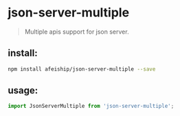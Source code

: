 # json-server-multiple
> Multiple apis support for json server.


## install:
```bash
npm install afeiship/json-server-multiple --save
```


## usage:
```javascript
import JsonServerMultiple from 'json-server-multiple';



```
